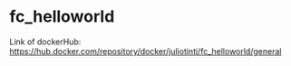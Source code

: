 # fc_helloworld

Link of dockerHub: https://hub.docker.com/repository/docker/juliotinti/fc_helloworld/general